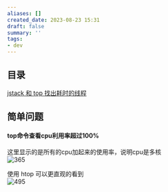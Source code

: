 ```yaml
---
aliases: []
created_date: 2023-08-23 15:31
draft: false
summary: ''
tags:
- dev
---
```


## 目录

[jstack 和 top 找出耗时的线程](jstack%20和%20top%20找出耗时的线程.md)

## 简单问题

#### top命令查看cpu利用率超过100%  

这里显示的是所有的cpu加起来的使用率，说明cpu是多核  
![365](Attachments/d590a6a5698205d28f8ba2547272ef63_MD5.png)

使用 htop 可以更直观的看到  
![495](Attachments/7968e940427389da67465938930434fa_MD5.png)